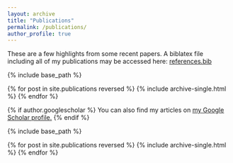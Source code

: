 ```yaml
---
layout: archive
title: "Publications"
permalink: /publications/
author_profile: true
---
```


These are a few highlights from some recent papers.
A biblatex file including all of my publications may be accessed here:
[references.bib](https://MalachiTimothyPhillips.github.io/files/references.bib)

{% include base_path %}

{% for post in site.publications reversed %}
  {% include archive-single.html %}
{% endfor %}

{% if author.googlescholar %}
  You can also find my articles on <u><a href="{{author.googlescholar}}">my Google Scholar profile</a>.</u>
{% endif %}

{% include base_path %}

{% for post in site.publications reversed %}
  {% include archive-single.html %}
{% endfor %}
